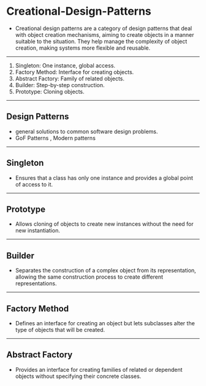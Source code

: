 # Creational-Design-Patterns

- Creational design patterns are a category of design patterns that deal with object creation mechanisms, aiming to create objects in a manner suitable to the situation. They help manage the complexity of object creation, making systems more flexible and reusable.

---

1. Singleton: One instance, global access.
1. Factory Method: Interface for creating objects.
1. Abstract Factory: Family of related objects.
1. Builder: Step-by-step construction.
1. Prototype: Cloning objects.

---

## Design Patterns

- general solutions to common software design problems.
- GoF Patterns , Modern patterns

---

## Singleton

- Ensures that a class has only one instance and provides a global point of access to it.

---

## Prototype

- Allows cloning of objects to create new instances without the need for new instantiation.

---

## Builder

- Separates the construction of a complex object from its representation, allowing the same construction process to create different representations.

---

## Factory Method

- Defines an interface for creating an object but lets subclasses alter the type of objects that will be created.

---

## Abstract Factory

- Provides an interface for creating families of related or dependent objects without specifying their concrete classes.
